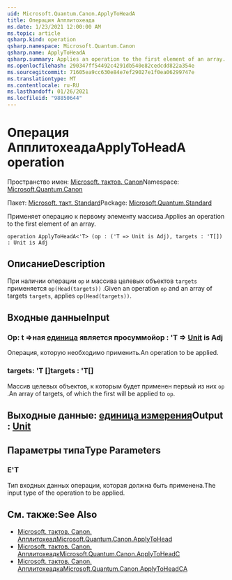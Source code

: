 ```yaml
---
uid: Microsoft.Quantum.Canon.ApplyToHeadA
title: Операция Апплитохеада
ms.date: 1/23/2021 12:00:00 AM
ms.topic: article
qsharp.kind: operation
qsharp.namespace: Microsoft.Quantum.Canon
qsharp.name: ApplyToHeadA
qsharp.summary: Applies an operation to the first element of an array.
ms.openlocfilehash: 290347ff54492c4291db540e82cedcdd822a354e
ms.sourcegitcommit: 71605ea9cc630e84e7ef29027e1f0ea06299747e
ms.translationtype: MT
ms.contentlocale: ru-RU
ms.lasthandoff: 01/26/2021
ms.locfileid: "98850644"
---
```

# <a name="applytoheada-operation"></a><span data-ttu-id="11ba3-102">Операция Апплитохеада</span><span class="sxs-lookup"><span data-stu-id="11ba3-102">ApplyToHeadA operation</span></span>

<span data-ttu-id="11ba3-103">Пространство имен: [Microsoft. тактов. Canon](xref:Microsoft.Quantum.Canon)</span><span class="sxs-lookup"><span data-stu-id="11ba3-103">Namespace: [Microsoft.Quantum.Canon](xref:Microsoft.Quantum.Canon)</span></span>

<span data-ttu-id="11ba3-104">Пакет: [Microsoft. такт. Standard](https://nuget.org/packages/Microsoft.Quantum.Standard)</span><span class="sxs-lookup"><span data-stu-id="11ba3-104">Package: [Microsoft.Quantum.Standard](https://nuget.org/packages/Microsoft.Quantum.Standard)</span></span>


<span data-ttu-id="11ba3-105">Применяет операцию к первому элементу массива.</span><span class="sxs-lookup"><span data-stu-id="11ba3-105">Applies an operation to the first element of an array.</span></span>

```qsharp
operation ApplyToHeadA<'T> (op : ('T => Unit is Adj), targets : 'T[]) : Unit is Adj
```


## <a name="description"></a><span data-ttu-id="11ba3-106">Описание</span><span class="sxs-lookup"><span data-stu-id="11ba3-106">Description</span></span>

<span data-ttu-id="11ba3-107">При наличии операции `op` и массива целевых объектов `targets` применяется `op(Head(targets))` .</span><span class="sxs-lookup"><span data-stu-id="11ba3-107">Given an operation `op` and an array of targets `targets`, applies `op(Head(targets))`.</span></span>

## <a name="input"></a><span data-ttu-id="11ba3-108">Входные данные</span><span class="sxs-lookup"><span data-stu-id="11ba3-108">Input</span></span>

### <a name="op--t--unit--is-adj"></a><span data-ttu-id="11ba3-109">Op: t =>ная [единица](xref:microsoft.quantum.lang-ref.unit)  является просуммой</span><span class="sxs-lookup"><span data-stu-id="11ba3-109">op : 'T => [Unit](xref:microsoft.quantum.lang-ref.unit)  is Adj</span></span>

<span data-ttu-id="11ba3-110">Операция, которую необходимо применить.</span><span class="sxs-lookup"><span data-stu-id="11ba3-110">An operation to be applied.</span></span>


### <a name="targets--t"></a><span data-ttu-id="11ba3-111">targets: 'T []</span><span class="sxs-lookup"><span data-stu-id="11ba3-111">targets : 'T[]</span></span>

<span data-ttu-id="11ba3-112">Массив целевых объектов, к которым будет применен первый из них `op` .</span><span class="sxs-lookup"><span data-stu-id="11ba3-112">An array of targets, of which the first will be applied to `op`.</span></span>



## <a name="output--unit"></a><span data-ttu-id="11ba3-113">Выходные данные: [единица измерения](xref:microsoft.quantum.lang-ref.unit)</span><span class="sxs-lookup"><span data-stu-id="11ba3-113">Output : [Unit](xref:microsoft.quantum.lang-ref.unit)</span></span>



## <a name="type-parameters"></a><span data-ttu-id="11ba3-114">Параметры типа</span><span class="sxs-lookup"><span data-stu-id="11ba3-114">Type Parameters</span></span>

### <a name="t"></a><span data-ttu-id="11ba3-115">Е</span><span class="sxs-lookup"><span data-stu-id="11ba3-115">'T</span></span>

<span data-ttu-id="11ba3-116">Тип входных данных операции, которая должна быть применена.</span><span class="sxs-lookup"><span data-stu-id="11ba3-116">The input type of the operation to be applied.</span></span>

## <a name="see-also"></a><span data-ttu-id="11ba3-117">См. также:</span><span class="sxs-lookup"><span data-stu-id="11ba3-117">See Also</span></span>

- [<span data-ttu-id="11ba3-118">Microsoft. тактов. Canon. Апплитохеад</span><span class="sxs-lookup"><span data-stu-id="11ba3-118">Microsoft.Quantum.Canon.ApplyToHead</span></span>](xref:Microsoft.Quantum.Canon.ApplyToHead)
- [<span data-ttu-id="11ba3-119">Microsoft. тактов. Canon. Апплитохеадк</span><span class="sxs-lookup"><span data-stu-id="11ba3-119">Microsoft.Quantum.Canon.ApplyToHeadC</span></span>](xref:Microsoft.Quantum.Canon.ApplyToHeadC)
- [<span data-ttu-id="11ba3-120">Microsoft. тактов. Canon. Апплитохеадка</span><span class="sxs-lookup"><span data-stu-id="11ba3-120">Microsoft.Quantum.Canon.ApplyToHeadCA</span></span>](xref:Microsoft.Quantum.Canon.ApplyToHeadCA)